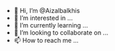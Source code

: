 - 👋 Hi, I’m @Aizalbalkhis
- 👀 I’m interested in ...
- 🌱 I’m currently learning ...
- 💞️ I’m looking to collaborate on ...
- 📫 How to reach me ...

<!---
Aizalbalkhis/Aizalbalkhis is a ✨ special ✨ repository because its `README.md` (this file) appears on your GitHub profile.
You can click the Preview link to take a look at your changes.
--->
